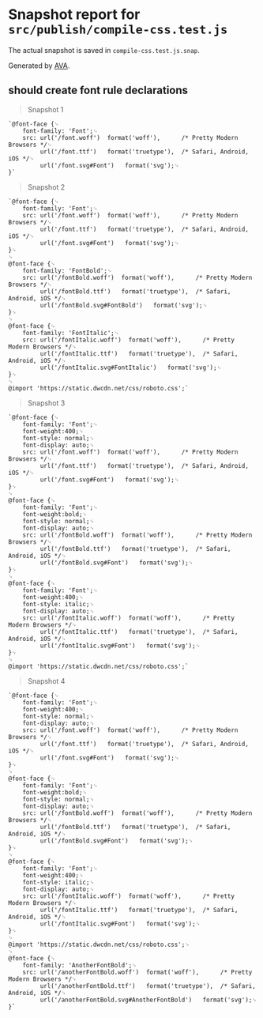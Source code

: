 # Snapshot report for `src/publish/compile-css.test.js`

The actual snapshot is saved in `compile-css.test.js.snap`.

Generated by [AVA](https://avajs.dev).

## should create font rule declarations

> Snapshot 1

    `@font-face {␊
        font-family: 'Font';␊
        src: url('/font.woff')  format('woff'),      /* Pretty Modern Browsers */␊
             url('/font.ttf')   format('truetype'),  /* Safari, Android, iOS */␊
             url('/font.svg#Font')   format('svg');␊
    }`

> Snapshot 2

    `@font-face {␊
        font-family: 'Font';␊
        src: url('/font.woff')  format('woff'),      /* Pretty Modern Browsers */␊
             url('/font.ttf')   format('truetype'),  /* Safari, Android, iOS */␊
             url('/font.svg#Font')   format('svg');␊
    }␊
    ␊
    @font-face {␊
        font-family: 'FontBold';␊
        src: url('/fontBold.woff')  format('woff'),      /* Pretty Modern Browsers */␊
             url('/fontBold.ttf')   format('truetype'),  /* Safari, Android, iOS */␊
             url('/fontBold.svg#FontBold')   format('svg');␊
    }␊
    ␊
    @font-face {␊
        font-family: 'FontItalic';␊
        src: url('/fontItalic.woff')  format('woff'),      /* Pretty Modern Browsers */␊
             url('/fontItalic.ttf')   format('truetype'),  /* Safari, Android, iOS */␊
             url('/fontItalic.svg#FontItalic')   format('svg');␊
    }␊
    ␊
    @import 'https://static.dwcdn.net/css/roboto.css';`

> Snapshot 3

    `@font-face {␊
        font-family: 'Font';␊
        font-weight:400;␊
        font-style: normal;␊
        font-display: auto;␊
        src: url('/font.woff')  format('woff'),      /* Pretty Modern Browsers */␊
             url('/font.ttf')   format('truetype'),  /* Safari, Android, iOS */␊
             url('/font.svg#Font')   format('svg');␊
    }␊
    ␊
    @font-face {␊
        font-family: 'Font';␊
        font-weight:bold;␊
        font-style: normal;␊
        font-display: auto;␊
        src: url('/fontBold.woff')  format('woff'),      /* Pretty Modern Browsers */␊
             url('/fontBold.ttf')   format('truetype'),  /* Safari, Android, iOS */␊
             url('/fontBold.svg#Font')   format('svg');␊
    }␊
    ␊
    @font-face {␊
        font-family: 'Font';␊
        font-weight:400;␊
        font-style: italic;␊
        font-display: auto;␊
        src: url('/fontItalic.woff')  format('woff'),      /* Pretty Modern Browsers */␊
             url('/fontItalic.ttf')   format('truetype'),  /* Safari, Android, iOS */␊
             url('/fontItalic.svg#Font')   format('svg');␊
    }␊
    ␊
    @import 'https://static.dwcdn.net/css/roboto.css';`

> Snapshot 4

    `@font-face {␊
        font-family: 'Font';␊
        font-weight:400;␊
        font-style: normal;␊
        font-display: auto;␊
        src: url('/font.woff')  format('woff'),      /* Pretty Modern Browsers */␊
             url('/font.ttf')   format('truetype'),  /* Safari, Android, iOS */␊
             url('/font.svg#Font')   format('svg');␊
    }␊
    ␊
    @font-face {␊
        font-family: 'Font';␊
        font-weight:bold;␊
        font-style: normal;␊
        font-display: auto;␊
        src: url('/fontBold.woff')  format('woff'),      /* Pretty Modern Browsers */␊
             url('/fontBold.ttf')   format('truetype'),  /* Safari, Android, iOS */␊
             url('/fontBold.svg#Font')   format('svg');␊
    }␊
    ␊
    @font-face {␊
        font-family: 'Font';␊
        font-weight:400;␊
        font-style: italic;␊
        font-display: auto;␊
        src: url('/fontItalic.woff')  format('woff'),      /* Pretty Modern Browsers */␊
             url('/fontItalic.ttf')   format('truetype'),  /* Safari, Android, iOS */␊
             url('/fontItalic.svg#Font')   format('svg');␊
    }␊
    ␊
    @import 'https://static.dwcdn.net/css/roboto.css';␊
    ␊
    @font-face {␊
        font-family: 'AnotherFontBold';␊
        src: url('/anotherFontBold.woff')  format('woff'),      /* Pretty Modern Browsers */␊
             url('/anotherFontBold.ttf')   format('truetype'),  /* Safari, Android, iOS */␊
             url('/anotherFontBold.svg#AnotherFontBold')   format('svg');␊
    }`
